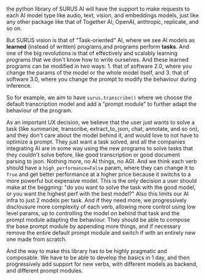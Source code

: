 the python library of SURUS AI will have the support to make requests to each AI model type like audio, text, vision, and embeddings models, just like any other package like that of Together AI, OpenAI, anthropic, replicate, and so on. 

But SURUS vision is that of "Task-oriented" AI, where we see AI models as **learned** (instead of written) programs,and programs perform **tasks**. And one of the big revolutions is that of effectively and scalably learning programs that we don't know how to write ourselves. And these learned programs can be modified in two ways: 1. that of software 2.0, where you change the params of the model or the whole model itself, and 3. that of software 3.0, where you change the prompt to modify the behaviour during inference. 

So for example, we aim to have `surus.transcribe()` where we choose the default transcription model and add a "prompt module" to further adapt the behaviour of the program. 

As an important UX decision, we believe that the user just wants to solve a task (like summarize, transcribe, extract_to_json, chat, annotate, and so on), and they don't care about the model behind it, and would love to not have to optimize a prompt. They just want a task solved, and all the companies integrating AI are in some way using the new programs to solve tasks that they couldn't solve before, like good transcription or good document parsing to json. Nothing more, no AI things, no AGI. And we think each verb should have a `high_performance=False` param, where they can change it to `True` and get better performance at a higher price because it switchs to a more powerful but expensive model. This is the only decision a user should make at the beggning: "do you want to solve the task with the good model, or you want the highest perf with the best model?" Also this limits our AI infra to just 2 models per task. And if they need more, we progressively disclousure more complexity of each verb, allowing more control using low level params, up to controlling the model on behind that task and the prompt module adapting the behaviour. They should be able to compose the base prompt module by appending more things, and if necessary remove the entire default prompt module and switch if with an entirely new one made from scratch. 

And the way to make this library has to be highly pragmatic and composable. We have to be able to develop the basics in 1 day, and then progressively add support for new verbs, with different models as backend, and different prompt modules. 

